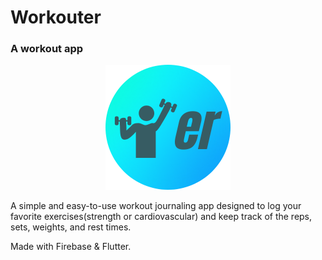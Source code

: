# Workouter

### A workout app

<p align="center">
  <img width="200" src="/assets/workouter-app-logo.png">
</p>

A simple and easy-to-use workout journaling app designed to log your favorite exercises(strength or cardiovascular)
and keep track of the reps, sets, weights, and rest times.

Made with Firebase & Flutter.
